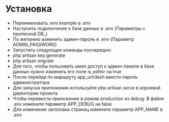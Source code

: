 # Установка
- Переименовать .env.example в .env
- Настроить подключение к базе данных в .env (Параметры с припиской DB_)
- По желанию изменить админ-пароль в .env (Параметр ADMIN_PASSWORD)
- Запустить следующие команды поочередно:
- php artisan key:generate
- php artisan migrate
- Для того, чтобы пользовать имел доступ к админ-панеле в базе данных нужно изменить его поле is_editor на true
- После перейдя по маршруту app_url/dash ввести пароль администратора
- Для запуска приложения используйте php artisan serve в корневой директории проекта
- Чтобы перевести приложение в режим production из debug: В файле .env измените параметр APP_DEBUG на false
- Для изменения заголовка страниц измените параметр APP_NAME в .env
